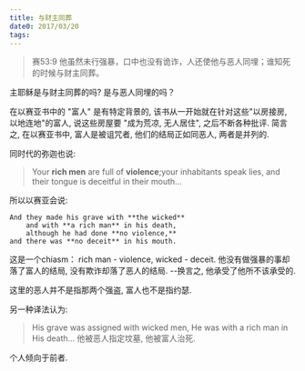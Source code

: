 ```yaml
---
title: 与财主同葬
date0: 2017/03/20
tags:
---
```


> 赛53:9 他虽然未行强暴，口中也没有诡诈，人还使他与恶人同埋；谁知死的时候与财主同葬。

主耶稣是与财主同葬的吗? 是与恶人同埋的吗？

在以赛亚书中的 "富人" 是有特定背景的, 该书从一开始就在针对这些"以房接房, 以地连地"的富人, 说这些房屋要 "成为荒凉, 无人居住", 之后不断各种批评. 简言之, 在以赛亚书中, 富人是被诅咒者, 他们的结局正如同恶人, 两者是并列的.

同时代的弥迦也说:

> ​​​​​​​​Your **rich men** are full of **violence**;
> ​​​​​​​your inhabitants speak lies, ​​​​​​​and their tongue is deceitful in their mouth.​​..

所以以赛亚会说:

    ​​​​​​​​And they made his grave with **the wicked**​
        ​​​​​​and with **a rich man** in his death,
        ​​​​​​​although he had done **no violence,**
    ​​​​​​​and there was **no deceit** in his mouth. ​​​

这是一个chiasm： rich man - violence, wicked - deceit.
他没有做强暴的事却落了富人的结局, 没有欺诈却落了恶人的结局. --换言之, 他承受了他所不该承受的.

这里的恶人并不是指那两个强盗, 富人也不是指约瑟.

另一种译法认为:
> His grave was assigned with wicked men, He was with a rich man in His death...
> 他被恶人指定坟墓, 他被富人治死.

个人倾向于前者.
